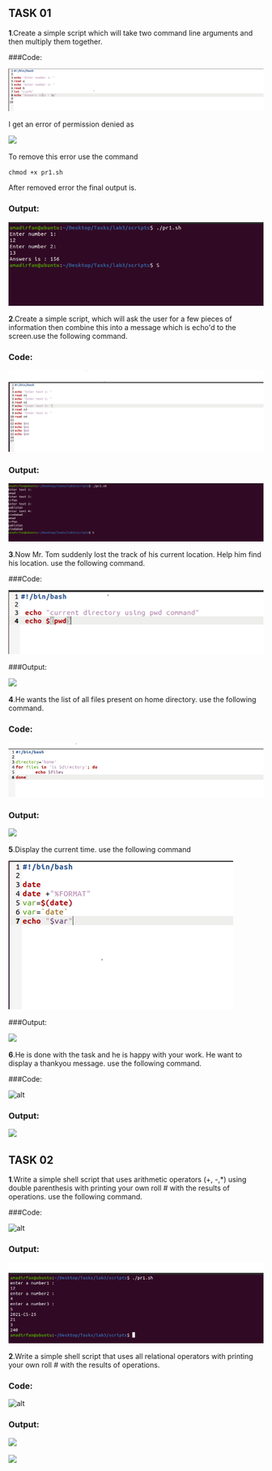 ##  TASK 01

**1**.Create a simple script which will take two command line arguments and then multiply them together. 

###Code:

![](1c.png)

 I get an error of permission denied as

![](/1e.png)

To remove this error use the command 

```
chmod +x pr1.sh
```

After removed error the final output is.

### Output:

![alt](1.png)



**2**.Create a simple script, which will ask the user for a few pieces of information then combine this into a message which is echo'd to the screen.use the following command.

### Code:

![alt](2c.png)

### Output:

![](2.png)



**3**.Now Mr. Tom suddenly lost the track of his current location. Help him find his location. use the following command.

###Code:

![alt](31.png)

###Output:

![](/3.png)



**4**.He wants the list of all files present on home directory. use the following command.

### Code:

![alt](61.png)

### Output:

![](/6.png)



**5**.Display the current time. use the following command

![alt](41.png)

###Output:

![](/4.png)



**6**.He is done with the task and he is happy with your work. He want to display a thankyou message. use the following command.

###Code:

![alt](/51.png)

### Output:

![](/5.png)



## TASK 02

**1**.Write a simple shell script that uses arithmetic operators (+, -,*) using double parenthesis with printing your own roll # with the results of operations. use the following command.

###Code:

![alt](/q20.png)

### Output:

![](q21.png)



**2**.Write a simple shell script that uses all relational operators with printing your own roll # with the results of operations.

### Code:

![alt](/ls1.png)

### Output:

![](/ls3.png)

![](/ls2.png)

